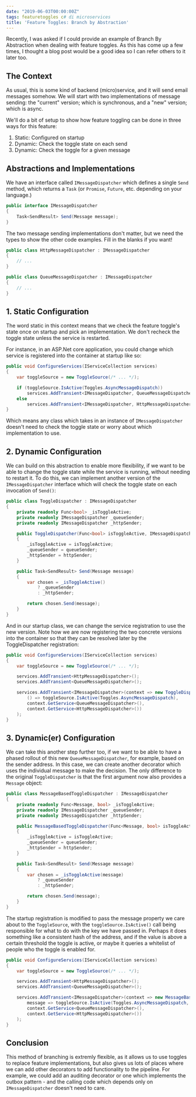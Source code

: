 ```yaml
---
date: "2019-06-03T00:00:00Z"
tags: featuretoggles c# di microservices
title: 'Feature Toggles: Branch by Abstraction'
---
```


Recently, I was asked if I could provide an example of Branch By Abstraction when dealing with feature toggles.  As this has come up a few times, I thought a blog post would be a good idea so I can refer others to it later too.

## The Context

As usual, this is some kind of backend (micro)service, and it will send email messages somehow.  We will start with two implementations of message sending: the "current" version; which is synchronous, and a "new" version; which is async.

We'll do a bit of setup to show how feature toggling can be done in three ways for this feature:

1. Static: Configured on startup
1. Dynamic: Check the toggle state on each send
1. Dynamic: Check the toggle for a given message

## Abstractions and Implementations

We have an interface called `IMessageDispatcher` which defines a single `Send` method, which returns a `Task` (or `Promise`, `Future`, etc. depending on your language.)

```csharp
public interface IMessageDispatcher
{
    Task<SendResult> Send(Message message);
}
```

The two message sending implementations don't matter, but we need the types to show the other code examples.  Fill in the blanks if you want!

```csharp
public class HttpMessageDispatcher : IMessageDispatcher
{
    // ...
}

public class QueueMessageDispatcher : IMessageDispatcher
{
    // ...
}
```

## 1. Static Configuration

The word static in this context means that we check the feature toggle's state once on startup and pick an implementation.  We don't recheck the toggle state unless the service is restarted.

For instance, in an ASP.Net core application, you could change which service is registered into the container at startup like so:

```csharp
public void ConfigureServices(IServiceCollection services)
{
    var toggleSource = new ToggleSource(/* ... */);

    if (toggleSource.IsActive(Toggles.AsyncMessageDispatch))
        services.AddTransient<IMessageDispatcher, QueueMessageDispatcher>();
    else
        services.AddTransient<IMessageDispatcher, HttpMessageDispatcher>();
}
```

Which means any class which takes in an instance of `IMessageDispatcher` doesn't need to check the toggle state or worry about which implementation to use.

## 2. Dynamic Configuration

We can build on this abstraction to enable more flexibility, if we want to be able to change the toggle state while the service is running, without needing to restart it.  To do this, we can implement another version of the `IMessageDispatcher` interface which will check the toggle state on each invocation of `Send()`:

```csharp
public class ToggleDispatcher : IMessageDispatcher
{
    private readonly Func<bool> _isToggleActive;
    private readonly IMessageDispatcher _queueSender;
    private readonly IMessageDispatcher _httpSender;

    public ToggleDispatcher(Func<bool> isToggleActive, IMessageDispatcher queueSender, IMessageDispatcher httpSender)
    {
        _isToggleActive = isToggleActive;
        _queueSender = queueSender;
        _httpSender = httpSender;
    }

    public Task<SendResult> Send(Message message)
    {
        var chosen = _isToggleActive()
            ? _queueSender
            : _httpSender;

        return chosen.Send(message);
    }
}
```

And in our startup class, we can change the service registration to use the new version.  Note how we are now registering the two concrete versions into the container so that they can be resolved later by the ToggleDispatcher registration:

```csharp
public void ConfigureServices(IServiceCollection services)
{
    var toggleSource = new ToggleSource(/* ... */);

    services.AddTransient<HttpMessageDispatcher>();
    services.AddTransient<QueueMessageDispatcher>();

    services.AddTransient<IMessageDispatcher>(context => new ToggleDispatcher(
        () => toggleSource.IsActive(Toggles.AsyncMessageDispatch),
        context.GetService<QueueMessageDispatcher>(),
        context.GetService<HttpMessageDispatcher>())
    );
}
```

## 3. Dynamic(er) Configuration

We can take this another step further too, if we want to be able to have a phased rollout of this new `QueueMessageDispatcher`, for example, based on the sender address.  In this case, we can create another decorator which uses the individual message to make the decision.  The only difference to the original `ToggleDispatcher` is that the first argument now also provides a `Message` object:


```csharp
public class MessageBasedToggleDispatcher : IMessageDispatcher
{
    private readonly Func<Message, bool> _isToggleActive;
    private readonly IMessageDispatcher _queueSender;
    private readonly IMessageDispatcher _httpSender;

    public MessageBasedToggleDispatcher(Func<Message, bool> isToggleActive, IMessageDispatcher queueSender, IMessageDispatcher httpSender)
    {
        _isToggleActive = isToggleActive;
        _queueSender = queueSender;
        _httpSender = httpSender;
    }

    public Task<SendResult> Send(Message message)
    {
        var chosen = _isToggleActive(message)
            ? _queueSender
            : _httpSender;

        return chosen.Send(message);
    }
}
```

The startup registration is modified to pass the message property we care about to the `ToggleSource`, with the `toggleSource.IsActive()` call being responsible for what to do with the key we have passed in.  Perhaps it does something like a consistent hash of the address, and if the value is above a certain threshold the toggle is active, or maybe it queries a whitelist of people who the toggle is enabled for.

```csharp
public void ConfigureServices(IServiceCollection services)
{
    var toggleSource = new ToggleSource(/* ... */);

    services.AddTransient<HttpMessageDispatcher>();
    services.AddTransient<QueueMessageDispatcher>();

    services.AddTransient<IMessageDispatcher>(context => new MessageBasedToggleDispatcher(
        message => toggleSource.IsActive(Toggles.AsyncMessageDispatch, message.SenderAddress),
        context.GetService<QueueMessageDispatcher>(),
        context.GetService<HttpMessageDispatcher>())
    );
}
```

## Conclusion

This method of branching is extremly flexible, as it allows us to use toggles to replace feature implementations, but also gives us lots of places where we can add other decorators to add functionality to the pipeline.  For example, we could add an auditing decorator or one which implements the outbox pattern - and the calling code which depends only on `IMessageDispatcher` doesn't need to care.
